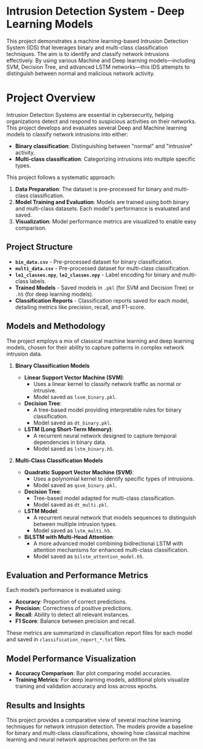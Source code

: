# Intrusion Detection System - Deep Learning Models

This project demonstrates a machine learning-based Intrusion Detection System (IDS) that leverages binary and multi-class classification techniques. The aim is to identify and classify network intrusions effectively. By using various Machine and Deep learning models—including SVM, Decision Tree, and advanced LSTM networks—this IDS attempts to distinguish between normal and malicious network activity.




# Project Overview
Intrusion Detection Systems are essential in cybersecurity, helping organizations detect and respond to suspicious activities on their networks. This project develops and evaluates several Deep and Machine learning models to classify network intrusions into either:

-   **Binary classification**: Distinguishing between "normal" and "intrusive" activity.
-   **Multi-class classification**: Categorizing intrusions into multiple specific types.

This project follows a systematic approach:

1.  **Data Preparation**: The dataset is pre-processed for binary and multi-class classification.
2.  **Model Training and Evaluation**: Models are trained using both binary and multi-class datasets. Each model's performance is evaluated and saved.
3.  **Visualization**: Model performance metrics are visualized to enable easy comparison.

## Project Structure

-   **`bin_data.csv`** - Pre-processed dataset for binary classification.
-   **`multi_data.csv`** - Pre-processed dataset for multi-class classification.
-   **`le1_classes.npy`**, **`le2_classes.npy`** - Label encoding for binary and multi-class labels.
-   **Trained Models** - Saved models in `.pkl` (for SVM and Decision Tree) or `.h5` (for deep learning models).
-   **Classification Reports** - Classification reports saved for each model, detailing metrics like precision, recall, and F1-score.

## Models and Methodology

The project employs a mix of classical machine learning and deep learning models, chosen for their ability to capture patterns in complex network intrusion data.

1.  **Binary Classification Models**
    
    -   **Linear Support Vector Machine (SVM)**:
        -   Uses a linear kernel to classify network traffic as normal or intrusive.
        -   Model saved as `lsvm_binary.pkl`.
    -   **Decision Tree**:
        -   A tree-based model providing interpretable rules for binary classification.
        -   Model saved as `dt_binary.pkl`.
    -   **LSTM (Long Short-Term Memory)**:
        -   A recurrent neural network designed to capture temporal dependencies in binary data.
        -   Model saved as `lstm_binary.h5`.
2.  **Multi-Class Classification Models**
    
    -   **Quadratic Support Vector Machine (SVM)**:
        -   Uses a polynomial kernel to identify specific types of intrusions.
        -   Model saved as `qsvm_binary.pkl`.
    -   **Decision Tree**:
        -   Tree-based model adapted for multi-class classification.
        -   Model saved as `dt_multi.pkl`.
    -   **LSTM Model**:
        -   A recurrent neural network that models sequences to distinguish between multiple intrusion types.
        -   Model saved as `lstm_multi.h5`.
    -   **BiLSTM with Multi-Head Attention**:
        -   A more advanced model combining bidirectional LSTM with attention mechanisms for enhanced multi-class classification.
        -   Model saved as `bilstm_attention_model.h5`.

## Evaluation and Performance Metrics

Each model’s performance is evaluated using:

-   **Accuracy**: Proportion of correct predictions.
-   **Precision**: Correctness of positive predictions.
-   **Recall**: Ability to detect all relevant instances.
-   **F1 Score**: Balance between precision and recall.

These metrics are summarized in classification report files for each model and saved in `classification_report_*.txt` files.


## Model Performance Visualization

-   **Accuracy Comparison**: Bar plot comparing model accuracies.
-   **Training Metrics**: For deep learning models, additional plots visualize training and validation accuracy and loss across epochs.


## 
## Results and Insights

This project provides a comparative view of several machine learning techniques for network intrusion detection. The models provide a baseline for binary and multi-class classifications, showing how classical machine learning and neural network approaches perform on the tas



